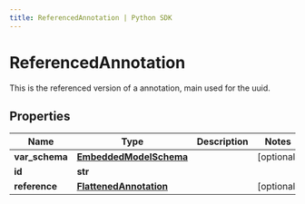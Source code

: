 ```yaml
---
title: ReferencedAnnotation | Python SDK
---
```


# ReferencedAnnotation

This is the referenced version of a annotation, main used for the uuid.

## Properties

Name | Type | Description | Notes
------------ | ------------- | ------------- | -------------
**var_schema** | [**EmbeddedModelSchema**](EmbeddedModelSchema) |  | [optional] 
**id** | **str** |  | 
**reference** | [**FlattenedAnnotation**](FlattenedAnnotation) |  | [optional] 


